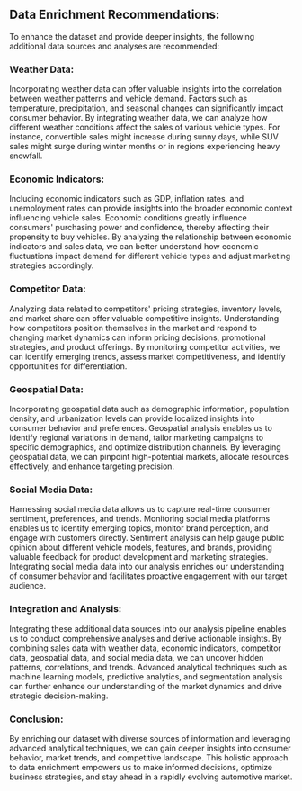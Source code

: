 ## Data Enrichment Recommendations:

To enhance the dataset and provide deeper insights, the following additional data sources and analyses are recommended:

### Weather Data:
Incorporating weather data can offer valuable insights into the correlation between weather patterns and vehicle demand. Factors such as temperature, precipitation, and seasonal changes can significantly impact consumer behavior. By integrating weather data, we can analyze how different weather conditions affect the sales of various vehicle types. For instance, convertible sales might increase during sunny days, while SUV sales might surge during winter months or in regions experiencing heavy snowfall.

### Economic Indicators:
Including economic indicators such as GDP, inflation rates, and unemployment rates can provide insights into the broader economic context influencing vehicle sales. Economic conditions greatly influence consumers' purchasing power and confidence, thereby affecting their propensity to buy vehicles. By analyzing the relationship between economic indicators and sales data, we can better understand how economic fluctuations impact demand for different vehicle types and adjust marketing strategies accordingly.

### Competitor Data:
Analyzing data related to competitors' pricing strategies, inventory levels, and market share can offer valuable competitive insights. Understanding how competitors position themselves in the market and respond to changing market dynamics can inform pricing decisions, promotional strategies, and product offerings. By monitoring competitor activities, we can identify emerging trends, assess market competitiveness, and identify opportunities for differentiation.

### Geospatial Data:
Incorporating geospatial data such as demographic information, population density, and urbanization levels can provide localized insights into consumer behavior and preferences. Geospatial analysis enables us to identify regional variations in demand, tailor marketing campaigns to specific demographics, and optimize distribution channels. By leveraging geospatial data, we can pinpoint high-potential markets, allocate resources effectively, and enhance targeting precision.

### Social Media Data:
Harnessing social media data allows us to capture real-time consumer sentiment, preferences, and trends. Monitoring social media platforms enables us to identify emerging topics, monitor brand perception, and engage with customers directly. Sentiment analysis can help gauge public opinion about different vehicle models, features, and brands, providing valuable feedback for product development and marketing strategies. Integrating social media data into our analysis enriches our understanding of consumer behavior and facilitates proactive engagement with our target audience.

### Integration and Analysis:
Integrating these additional data sources into our analysis pipeline enables us to conduct comprehensive analyses and derive actionable insights. By combining sales data with weather data, economic indicators, competitor data, geospatial data, and social media data, we can uncover hidden patterns, correlations, and trends. Advanced analytical techniques such as machine learning models, predictive analytics, and segmentation analysis can further enhance our understanding of the market dynamics and drive strategic decision-making.

### Conclusion:
By enriching our dataset with diverse sources of information and leveraging advanced analytical techniques, we can gain deeper insights into consumer behavior, market trends, and competitive landscape. This holistic approach to data enrichment empowers us to make informed decisions, optimize business strategies, and stay ahead in a rapidly evolving automotive market.
